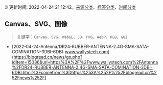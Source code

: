 :alarm_clock: 更新时间: 2022-04-24 21:12:42。[来源分类](../README.md)、[标签分类](../TAGS.md)、[时间分类](../TIMELINE.md)

## Canvas、SVG、图像


> 关键字：`Canvas`、`SVG`、`WebGL`、`3D`、`PNG`、`WebP`、`RGB`、`GUI`



- [2022-04-24-Antenna/DR24-RUBBER-ANTENNA-2.4G-SMA-SATA-COMINATION-3DBI-6DBI-www.wallystech.com](https://blogread.cn/news/go.php?idItem=15036&url=https%3A%2F%2Fwww.wallystech.com%2FAntenna%2FDR24-RUBBER-ANTENNA-2.4G-SMA-SATA-COMINATION-3DBI-6DBI.html%3Fcomefrom%3Dhttps%253A%252F%252Fblogread.cn%252Fnews%252F) 